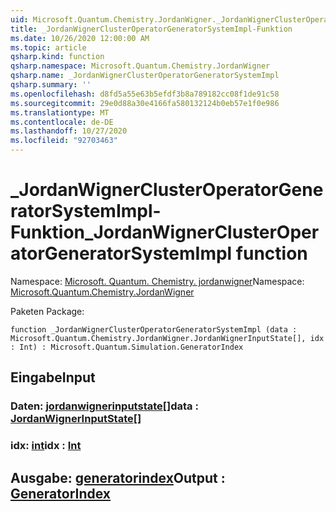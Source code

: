 ```yaml
---
uid: Microsoft.Quantum.Chemistry.JordanWigner._JordanWignerClusterOperatorGeneratorSystemImpl
title: _JordanWignerClusterOperatorGeneratorSystemImpl-Funktion
ms.date: 10/26/2020 12:00:00 AM
ms.topic: article
qsharp.kind: function
qsharp.namespace: Microsoft.Quantum.Chemistry.JordanWigner
qsharp.name: _JordanWignerClusterOperatorGeneratorSystemImpl
qsharp.summary: ''
ms.openlocfilehash: d8fd5a55e63b5efdf3b8a789182cc08f1de91c58
ms.sourcegitcommit: 29e0d88a30e4166fa580132124b0eb57e1f0e986
ms.translationtype: MT
ms.contentlocale: de-DE
ms.lasthandoff: 10/27/2020
ms.locfileid: "92703463"
---
```

# <a name="_jordanwignerclusteroperatorgeneratorsystemimpl-function"></a><span data-ttu-id="88a42-102">_JordanWignerClusterOperatorGeneratorSystemImpl-Funktion</span><span class="sxs-lookup"><span data-stu-id="88a42-102">_JordanWignerClusterOperatorGeneratorSystemImpl function</span></span>

<span data-ttu-id="88a42-103">Namespace: [Microsoft. Quantum. Chemistry. jordanwigner](xref:Microsoft.Quantum.Chemistry.JordanWigner)</span><span class="sxs-lookup"><span data-stu-id="88a42-103">Namespace: [Microsoft.Quantum.Chemistry.JordanWigner](xref:Microsoft.Quantum.Chemistry.JordanWigner)</span></span>

<span data-ttu-id="88a42-104">Paketen [](https://nuget.org/packages/)</span><span class="sxs-lookup"><span data-stu-id="88a42-104">Package: [](https://nuget.org/packages/)</span></span>




```qsharp
function _JordanWignerClusterOperatorGeneratorSystemImpl (data : Microsoft.Quantum.Chemistry.JordanWigner.JordanWignerInputState[], idx : Int) : Microsoft.Quantum.Simulation.GeneratorIndex
```


## <a name="input"></a><span data-ttu-id="88a42-105">Eingabe</span><span class="sxs-lookup"><span data-stu-id="88a42-105">Input</span></span>

### <a name="data--jordanwignerinputstate"></a><span data-ttu-id="88a42-106">Daten: [jordanwignerinputstate](xref:Microsoft.Quantum.Chemistry.JordanWigner.JordanWignerInputState)[]</span><span class="sxs-lookup"><span data-stu-id="88a42-106">data : [JordanWignerInputState](xref:Microsoft.Quantum.Chemistry.JordanWigner.JordanWignerInputState)[]</span></span>




### <a name="idx--int"></a><span data-ttu-id="88a42-107">idx: [int](xref:microsoft.quantum.lang-ref.int)</span><span class="sxs-lookup"><span data-stu-id="88a42-107">idx : [Int](xref:microsoft.quantum.lang-ref.int)</span></span>





## <a name="output--generatorindex"></a><span data-ttu-id="88a42-108">Ausgabe: [generatorindex](xref:Microsoft.Quantum.Simulation.GeneratorIndex)</span><span class="sxs-lookup"><span data-stu-id="88a42-108">Output : [GeneratorIndex](xref:Microsoft.Quantum.Simulation.GeneratorIndex)</span></span>

